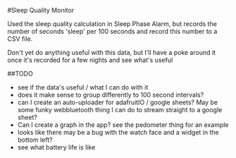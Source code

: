 #Sleep Quality Monitor

Used the sleep quality calculation in Sleep Phase Alarm, but records the number of seconds 'sleep' per 100 seconds and record this number to a CSV file. 

Don't yet do anything useful with this data, but I'll have a poke around it once it's recorded for a few nights and see what's useful

##TODO
- see if the data's useful / what I can do with it
- does it make sense to group differently to 100 second intervals?
- can I create an auto-uploader for adafruitIO / google sheets? May be some funky webbluetooth thing I can do to stream straight to a google sheet?
- Can I create a graph in the app? see the pedometer thing for an example
- looks like there may be a bug with the watch face and a widget in the bottom left?
- see what battery life is like